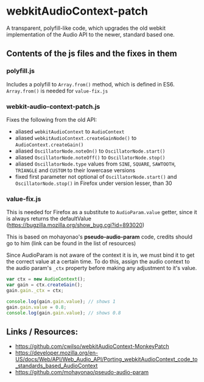 # webkitAudioContext-patch

A transparent, polyfill-like code, which upgrades the old webkit implementation of the Audio API to the newer, standard based one.

## Contents of the js files and the fixes in them

### polyfill.js

Includes a polyfill to `Array.from()` method, which is defined in ES6. `Array.from()` is needed for `value-fix.js`

### webkit-audio-context-patch.js

Fixes the following from the old API:

* aliased `webkitAudioContext` to `AudioContext`
* aliased `webkitAudioContext.createGainNode()` to `AudioContext.createGain()`
* aliased `OscillatorNode.noteOn()` to `OscillatorNode.start()`
* aliased `OscillatorNode.noteOff()` to `OscillatorNode.stop()`
* aliased `OscillatorNode.type` values from `SINE`, `SQUARE`, `SAWTOOTH`, `TRIANGLE` and `CUSTOM` to their lowercase versions
* fixed first parameter not optional of `OscillatorNode.start()` and `OscillatorNode.stop()` in Firefox under version lesser, than 30

### value-fix.js

This is needed for Firefox as a substitute to `AudioParam.value` getter, since it is always returns the defaultValue (https://bugzilla.mozilla.org/show_bug.cgi?id=893020)

This is based on mohayonao's **pseudo-audio-param** code, credits should go to him (link can be found in the list of resources)

Since AudioParam is not aware of the context it is in, we must bind it to get the correct value at a certain time.
To do this, assign the audio context to the audio param's `_ctx` property before making any adjustment to it's value.

```javascript
var ctx = new AudioContext();
var gain = ctx.createGain();
gain.gain._ctx = ctx;

console.log(gain.gain.value); // shows 1
gain.gain.value = 0.8;
console.log(gain.gain.value); // shows 0.8
```

## Links / Resources:

* https://github.com/cwilso/webkitAudioContext-MonkeyPatch
* https://developer.mozilla.org/en-US/docs/Web/API/Web_Audio_API/Porting_webkitAudioContext_code_to_standards_based_AudioContext
* https://github.com/mohayonao/pseudo-audio-param
